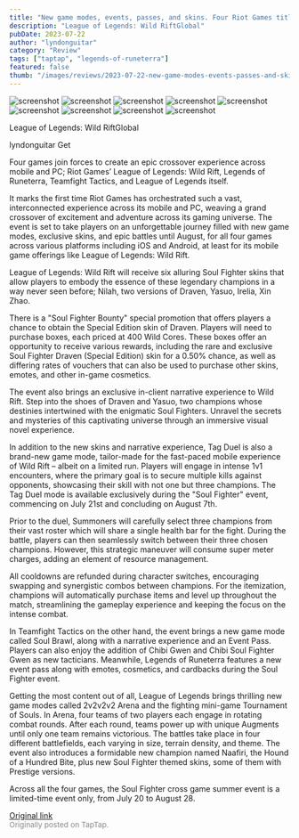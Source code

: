 ```yaml
---
title: "New game modes, events, passes, and skins. Four Riot Games titles, a big crossover."
description: "League of Legends: Wild RiftGlobal"
pubDate: 2023-07-22
author: "lyndonguitar"
category: "Review"
tags: ["taptap", "legends-of-runeterra"]
featured: false
thumb: "/images/reviews/2023-07-22-new-game-modes-events-passes-and-skins-four-riot-games-titles-a-big-crossover-0.avif"
---
```


<div class="gallery">
  <img src="/images/reviews/2023-07-22-new-game-modes-events-passes-and-skins-four-riot-games-titles-a-big-crossover-0.avif" alt="screenshot" />
  <img src="/images/reviews/2023-07-22-new-game-modes-events-passes-and-skins-four-riot-games-titles-a-big-crossover-1.avif" alt="screenshot" />
  <img src="/images/reviews/2023-07-22-new-game-modes-events-passes-and-skins-four-riot-games-titles-a-big-crossover-2.avif" alt="screenshot" />
  <img src="/images/reviews/2023-07-22-new-game-modes-events-passes-and-skins-four-riot-games-titles-a-big-crossover-3.avif" alt="screenshot" />
  <img src="/images/reviews/2023-07-22-new-game-modes-events-passes-and-skins-four-riot-games-titles-a-big-crossover-4.avif" alt="screenshot" />
  <img src="/images/reviews/2023-07-22-new-game-modes-events-passes-and-skins-four-riot-games-titles-a-big-crossover-5.avif" alt="screenshot" />
  <img src="/images/reviews/2023-07-22-new-game-modes-events-passes-and-skins-four-riot-games-titles-a-big-crossover-6.avif" alt="screenshot" />
  <img src="/images/reviews/2023-07-22-new-game-modes-events-passes-and-skins-four-riot-games-titles-a-big-crossover-7.avif" alt="screenshot" />
  <img src="/images/reviews/2023-07-22-new-game-modes-events-passes-and-skins-four-riot-games-titles-a-big-crossover-8.avif" alt="screenshot" />
</div>

League of Legends: Wild RiftGlobal

lyndonguitar
Get

Four games join forces to create an epic crossover experience across mobile and PC; Riot Games’ League of Legends: Wild Rift, Legends of Runeterra, Teamfight Tactics, and League of Legends itself.

It marks the first time Riot Games has orchestrated such a vast, interconnected experience across its mobile and PC, weaving a grand crossover of excitement and adventure across its gaming universe. The event is set to take players on an unforgettable journey filled with new game modes, exclusive skins, and epic battles until August, for all four games across various platforms including iOS and Android, at least for its mobile game offerings like League of Legends: Wild Rift.

League of Legends: Wild Rift will receive six alluring Soul Fighter skins that allow players to embody the essence of these legendary champions in a way never seen before; Nilah, two versions of Draven, Yasuo, Irelia, Xin Zhao.

There is a "Soul Fighter Bounty" special promotion that offers players a chance to obtain the Special Edition skin of Draven. Players will need to purchase boxes, each priced at 400 Wild Cores. These boxes offer an opportunity to receive various rewards, including the rare and exclusive Soul Fighter Draven (Special Edition) skin for a 0.50% chance, as well as differing rates of vouchers that can also be used to purchase other skins, emotes, and other in-game cosmetics.

The event also brings an exclusive in-client narrative experience to Wild Rift. Step into the shoes of Draven and Yasuo, two champions whose destinies intertwined with the enigmatic Soul Fighters. Unravel the secrets and mysteries of this captivating universe through an immersive visual novel experience.

In addition to the new skins and narrative experience, Tag Duel is also a brand-new game mode, tailor-made for the fast-paced mobile experience of Wild Rift – albeit on a limited run. Players will engage in intense 1v1 encounters, where the primary goal is to secure multiple kills against opponents, showcasing their skill with not one but three champions. The Tag Duel mode is available exclusively during the "Soul Fighter" event, commencing on July 21st and concluding on August 7th.

Prior to the duel, Summoners will carefully select three champions from their vast roster which will share a single health bar for the fight. During the battle, players can then seamlessly switch between their three chosen champions. However, this strategic maneuver will consume super meter charges, adding an element of resource management.

All cooldowns are refunded during character switches, encouraging swapping and synergistic combos between champions. For the itemization, champions will automatically purchase items and level up throughout the match, streamlining the gameplay experience and keeping the focus on the intense combat.

In Teamfight Tactics on the other hand, the event brings a new game mode called Soul Brawl, along with a narrative experience and an Event Pass. Players can also enjoy the addition of Chibi Gwen and Chibi Soul Fighter Gwen as new tacticians. Meanwhile, Legends of Runeterra features a new event pass along with emotes, cosmetics, and cardbacks during the Soul Fighter event.

Getting the most content out of all, League of Legends brings thrilling new game modes called 2v2v2v2 Arena and the fighting mini-game Tournament of Souls. In Arena, four teams of two players each engage in rotating combat rounds. After each round, teams power up with unique Augments until only one team remains victorious. The battles take place in four different battlefields, each varying in size, terrain density, and theme. The event also introduces a formidable new champion named Naafiri, the Hound of a Hundred Bite, plus new Soul Fighter themed skins, some of them with Prestige versions.

Across all the four games, the Soul Fighter cross game summer event is a limited-time event only, from July 20 to August 28.

[Original link](https://m.taptap.io/post/6037529?share_id=326a882cf706&utm_medium=share&utm_source=discord)<br><span style="font-size: 0.95em; color: #888;">Originally posted on TapTap.</span>
